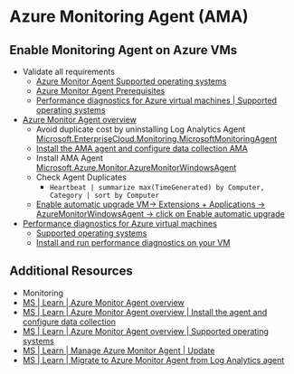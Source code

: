 # Azure Monitoring Agent (AMA)

## Enable Monitoring Agent on Azure VMs

- Validate all requirements
  - [Azure Monitor Agent Supported operating systems][3]
  - [Azure Monitor Agent Prerequisites][1]
  - [Performance diagnostics for Azure virtual machines | Supported operating systems][2]
- [Azure Monitor Agent overview][4]
  - Avoid duplicate cost by uninstalling Log Analytics Agent [Microsoft.EnterpriseCloud.Monitoring.MicrosoftMonitoringAgent][11]
  - [Install the AMA agent and configure data collection AMA][6]
  - Install AMA Agent [Microsoft.Azure.Monitor.AzureMonitorWindowsAgent][12]
  - Check Agent Duplicates
    - `Heartbeat | summarize max(TimeGenerated) by Computer, Category | sort by Computer`
  - [Enable automatic upgrade VM-> Extensions + Applications -> AzureMonitorWindowsAgent ->  click on Enable automatic upgrade][7]
- [Performance diagnostics for Azure virtual machines][8]
  - [Supported operating systems][9]
  - [Install and run performance diagnostics on your VM][10]

## Additional Resources

- Monitoring
- [MS | Learn | Azure Monitor Agent overview][4]
- [MS | Learn | Azure Monitor Agent overview | Install the agent and configure data collection][6]
- [MS | Learn | Azure Monitor Agent overview | Supported operating systems][8]
- [MS | Learn | Manage Azure Monitor Agent | Update][7]
- [MS | Learn | Migrate to Azure Monitor Agent from Log Analytics agent][5]

[1]: https://learn.microsoft.com/en-us/azure/azure-monitor/agents/azure-monitor-agent-manage?tabs=azure-portal#prerequisites
[2]: https://learn.microsoft.com/en-us/troubleshoot/azure/virtual-machines/performance-diagnostics#supported-operating-systems
[3]: https://learn.microsoft.com/en-us/azure/azure-monitor/agents/agents-overview#supported-operating-systems
[4]: https://learn.microsoft.com/en-us/azure/azure-monitor/agents/agents-overview
[5]: https://learn.microsoft.com/en-us/azure/azure-monitor/agents/azure-monitor-agent-migration
[6]: https://learn.microsoft.com/en-us/azure/azure-monitor/agents/agents-overview#install-the-agent-and-configure-data-collection
[7]: https://learn.microsoft.com/en-us/azure/azure-monitor/agents/azure-monitor-agent-manage?tabs=azure-portal#update
[8]: https://learn.microsoft.com/en-us/troubleshoot/azure/virtual-machines/performance-diagnostics
[9]: https://learn.microsoft.com/en-us/troubleshoot/azure/virtual-machines/performance-diagnostics#supported-operating-systems
[10]: https://learn.microsoft.com/en-us/troubleshoot/azure/virtual-machines/performance-diagnostics#install-and-run-performance-diagnostics-on-your-vm
[11]: https://learn.microsoft.com/en-us/azure/virtual-machines/extensions/oms-windows#extension-schema
[12]: https://learn.microsoft.com/en-us/azure/azure-monitor/agents/azure-monitor-agent-manage?tabs=azure-portal#virtual-machine-extension-details
